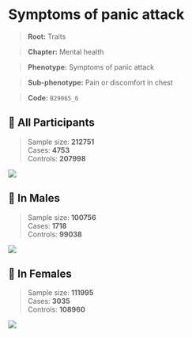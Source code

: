 # Symptoms of panic attack
> **Root:** Traits  

> **Chapter:** Mental health  

> **Phenotype:** Symptoms of panic attack  

> **Sub-phenotype:** Pain or discomfort in chest  

> **Code:** `B29065_6`

## 🧪 All Participants  
> Sample size: **212751**  
> Cases: **4753**  
> Controls: **207998**
<img src="/Traits/Figures/ALL/B29065_6.png"/>
<CsvTable src="/Traits/Data/ALL/LG_B29065_6.csv" label="🔍 View full results" />

## 👨 In Males  
> Sample size: **100756**  
> Cases: **1718**  
> Controls: **99038**
<img src="/Traits/Figures/Male/B29065_6.png"/>
<CsvTable src="/Traits/Data/Male/LG_B29065_6.csv" label="🔍 View full results" />

## 👩 In Females  
> Sample size: **111995**  
> Cases: **3035**  
> Controls: **108960**
<img src="/Traits/Figures/Female/B29065_6.png"/>
<CsvTable src="/Traits/Data/Female/LG_B29065_6.csv" label="🔍 View full results" />
